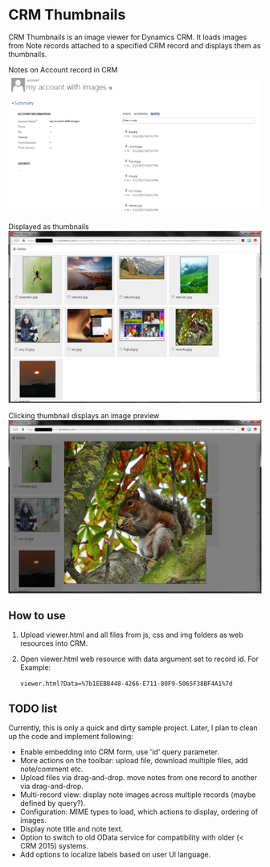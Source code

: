 CRM Thumbnails
==============

CRM Thumbnails is an image viewer for Dynamics CRM. It loads images from Note records attached to a specified CRM record and displays them as thumbnails. 

Notes on Account record in CRM
![Thumbnails screenshot](docs/crmaccount.png?raw=true)

Displayed as thumbnails
![Thumbnails screenshot](docs/thumbs.png?raw=true)

Clicking thumbnail displays an image preview
![Thumbnails screenshot](docs/preview.jpg?raw=true)

## How to use

1. Upload viewer.html and all files from js, css and img folders as web resources into CRM.
2. Open viewer.html web resource with data argument set to record id. For Example:

   `viewer.html?Data=%7b1EEBB448-4266-E711-80F9-5065F38BF4A1%7d`

## TODO list

Currently, this is only a quick and dirty sample project. Later, I plan to clean up the code and implement following:

* Enable embedding into CRM form, use 'id' query parameter.
* More actions on the toolbar: upload file, download multiple files, add note/comment etc.
* Upload files via drag-and-drop. move notes from one record to another via drag-and-drop.
* Multi-record view: display note images across multiple records (maybe defined by query?).
* Configuration: MIME types to load, which actions to display, ordering of images.
* Display note title and note text. 
* Option to switch to old OData service for compatibility with older (< CRM 2015) systems. 
* Add options to localize labels based on user UI language.